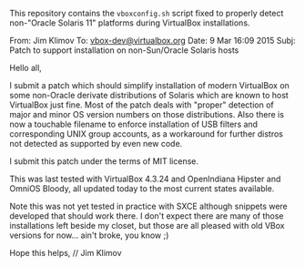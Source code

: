 This repository contains the `vboxconfig.sh` script fixed to properly detect
non-"Oracle Solaris 11" platforms during VirtualBox installations.

From: Jim Klimov
To: vbox-dev@virtualbox.org
Date: 9 Mar 16:09 2015 
Subj: Patch to support installation on non-Sun/Oracle Solaris hosts

Hello all,

I submit a patch which should simplify installation of modern VirtualBox on some
non-Oracle derivate distributions of Solaris which are known to host VirtualBox 
just fine. Most of the patch deals with "proper" detection of major and minor OS
version numbers on those distributions. Also there is now a touchable filename
to enforce installation of USB filters and corresponding UNIX group accounts,
as a workaround for further distros not detected as supported by even new code.

I submit this patch under the terms of MIT license.

This was last tested with VirtualBox 4.3.24 and OpenIndiana Hipster and OmniOS
Bloody, all updated today to the most current states available.

Note this was not yet tested in practice with SXCE although snippets were developed
that should work there. I don't expect there are many of those installations left beside my 
closet, but those are all pleased with old VBox versions for now... ain't broke, you know ;)


Hope this helps,
// Jim Klimov
